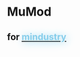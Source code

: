 # MuMod
## for <a href="https://github.com/Anuken/Mindustry"><b style="color: skyblue;text-shadow: 2px 2px 20px;">mindustry</b></a>
